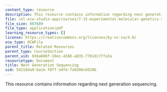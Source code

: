 ```yaml
---
content_type: resource
description: This resource contains information regarding next generation sequencing.
file: /ol-ocw-studio-app/courses/7-15-experimental-molecular-genetics-spring-2015/5d318da9ba1bf8ff3df4fa9208c6620b_MIT7_15S15_NGSsequencing.pdf
file_size: 887689
file_type: application/pdf
learning_resource_types: []
license: https://creativecommons.org/licenses/by-nc-sa/4.0/
ocw_type: OCWFile
parent_title: Related Resources
parent_type: CourseSection
parent_uid: 016a606f-10ec-4388-a835-7761dc77fa3a
resourcetype: Document
title: Next Generation Sequencing
uid: 5d318da9-ba1b-f8ff-3df4-fa9208c6620b
---
```

This resource contains information regarding next generation sequencing.